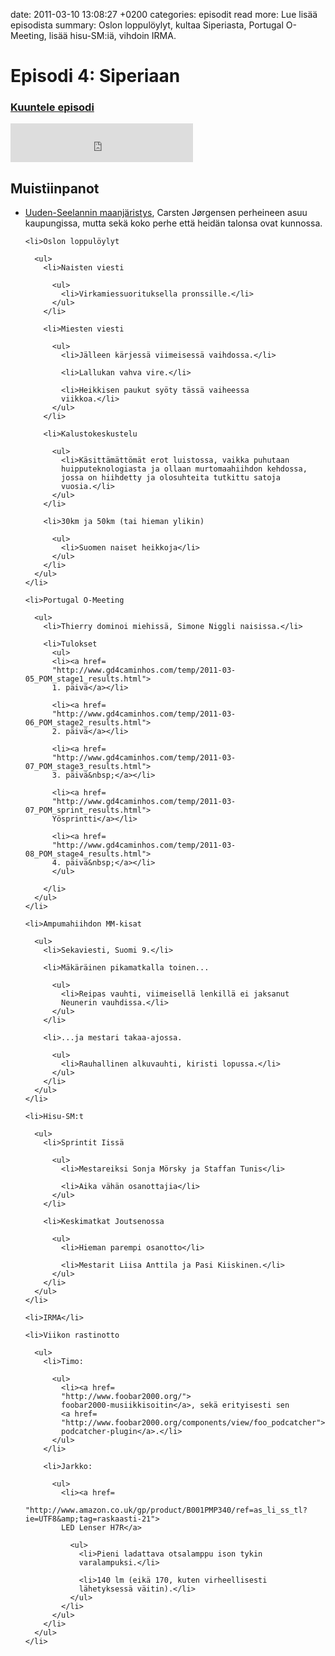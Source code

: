 date: 2011-03-10 13:08:27 +0200
categories: episodit
read more: Lue lis&auml;&auml; episodista
summary: Oslon loppulöylyt, kultaa Siperiasta, Portugal O-Meeting, lisää hisu-SM:iä, vihdoin IRMA.

#  Episodi 4: Siperiaan

### [Kuuntele episodi](http://podcast.raskaasti.fi/3233/22843-episodi-4-siperiaan)

<iframe src="http://www.facebook.com/plugins/likebox.php?href=http%3A%2F%2Fwww.facebook.com%2Fpages%2FRaskaasti%2F164707666913459&amp;width=292&amp;colorscheme=dark&amp;show_faces=false&amp;stream=false&amp;header=false&amp;height=62" scrolling="no" frameborder="0" style="border:none; overflow:hidden; width:292px; height:62px;" allowTransparency="true">
</iframe>

  <h2>Muistiinpanot</h2>

  <ul>
    <li><a href=
    "http://www.boston.com/bigpicture/2011/02/christchurch_earthquake.html">
    Uuden-Seelannin maanjäristys</a>, Carsten Jørgensen perheineen
    asuu kaupungissa, mutta sekä koko perhe että heidän talonsa
    ovat kunnossa.</li>

    <li>Oslon loppulöylyt

      <ul>
        <li>Naisten viesti

          <ul>
            <li>Virkamiessuorituksella pronssille.</li>
          </ul>
        </li>

        <li>Miesten viesti

          <ul>
            <li>Jälleen kärjessä viimeisessä vaihdossa.</li>

            <li>Lallukan vahva vire.</li>

            <li>Heikkisen paukut syöty tässä vaiheessa
            viikkoa.</li>
          </ul>
        </li>

        <li>Kalustokeskustelu

          <ul>
            <li>Käsittämättömät erot luistossa, vaikka puhutaan
            huipputeknologiasta ja ollaan murtomaahiihdon kehdossa,
            jossa on hiihdetty ja olosuhteita tutkittu satoja
            vuosia.</li>
          </ul>
        </li>

        <li>30km ja 50km (tai hieman ylikin)

          <ul>
            <li>Suomen naiset heikkoja</li>
          </ul>
        </li>
      </ul>
    </li>

    <li>Portugal O-Meeting

      <ul>
        <li>Thierry dominoi miehissä, Simone Niggli naisissa.</li>

        <li>Tulokset
          <ul>
          <li><a href=
          "http://www.gd4caminhos.com/temp/2011-03-05_POM_stage1_results.html">
          1. päivä</a></li>

          <li><a href=
          "http://www.gd4caminhos.com/temp/2011-03-06_POM_stage2_results.html">
          2. päivä</a></li>

          <li><a href=
          "http://www.gd4caminhos.com/temp/2011-03-07_POM_stage3_results.html">
          3. päivä&nbsp;</a></li>

          <li><a href=
          "http://www.gd4caminhos.com/temp/2011-03-07_POM_sprint_results.html">
          Yösprintti</a></li>

          <li><a href=
          "http://www.gd4caminhos.com/temp/2011-03-08_POM_stage4_results.html">
          4. päivä&nbsp;</a></li>
          </ul>

        </li>
      </ul>
    </li>

    <li>Ampumahiihdon MM-kisat

      <ul>
        <li>Sekaviesti, Suomi 9.</li>

        <li>Mäkäräinen pikamatkalla toinen...

          <ul>
            <li>Reipas vauhti, viimeisellä lenkillä ei jaksanut
            Neunerin vauhdissa.</li>
          </ul>
        </li>

        <li>...ja mestari takaa-ajossa.

          <ul>
            <li>Rauhallinen alkuvauhti, kiristi lopussa.</li>
          </ul>
        </li>
      </ul>
    </li>

    <li>Hisu-SM:t

      <ul>
        <li>Sprintit Iissä

          <ul>
            <li>Mestareiksi Sonja Mörsky ja Staffan Tunis</li>

            <li>Aika vähän osanottajia</li>
          </ul>
        </li>

        <li>Keskimatkat Joutsenossa

          <ul>
            <li>Hieman parempi osanotto</li>

            <li>Mestarit Liisa Anttila ja Pasi Kiiskinen.</li>
          </ul>
        </li>
      </ul>
    </li>

    <li>IRMA</li>

    <li>Viikon rastinotto

      <ul>
        <li>Timo:

          <ul>
            <li><a href=
            "http://www.foobar2000.org/">
            foobar2000-musiikkisoitin</a>, sekä erityisesti sen
            <a href=
            "http://www.foobar2000.org/components/view/foo_podcatcher">
            podcatcher-plugin</a>.</li>
          </ul>
        </li>

        <li>Jarkko:

          <ul>
            <li><a href=
            "http://www.amazon.co.uk/gp/product/B001PMP340/ref=as_li_ss_tl?ie=UTF8&amp;tag=raskaasti-21">
            LED Lenser H7R</a>

              <ul>
                <li>Pieni ladattava otsalamppu ison tykin
                varalampuksi.</li>

                <li>140 lm (eikä 170, kuten virheellisesti
                lähetyksessä väitin).</li>
              </ul>
            </li>
          </ul>
        </li>
      </ul>
    </li>
  </ul>

